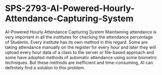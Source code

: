# SPS-2793-AI-Powered-Hourly-Attendance-Capturing-System
AI-Powered Hourly Attendance Capturing System
Maintaining attendance is very important in all the institutes for checking the attendance percentage of Students.
Every institute has its own method in this regard.
Some are taking attendance manually on the register for every hour and later
they will upload every hour data of a class to the server or file-based approach and some have adopted methods of automatic attendance using some biometric techniques.
But these methods are inefficient and time-consuming, AI can definitely find a solution to this problem.
